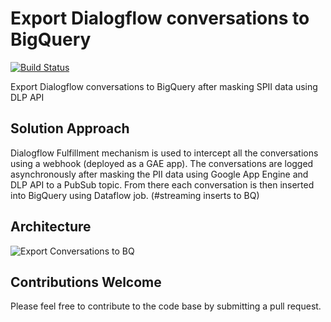 # Export Dialogflow conversations to BigQuery

[![Build Status](https://travis-ci.org/crosslibs/export-dialogflow-logs-to-bigquery.svg?branch=master)](https://travis-ci.org/crosslibs/export-dialogflow-logs-to-bigquery)

Export Dialogflow conversations to BigQuery after masking SPII data using DLP API

## Solution Approach

Dialogflow Fulfillment mechanism is used to intercept all the conversations using a webhook (deployed as a GAE app). The conversations are logged asynchronously after masking the PII data using Google App Engine and DLP API to a PubSub topic. From there each conversation is then inserted into BigQuery using Dataflow job. (#streaming inserts to BQ) 

## Architecture

![Export Conversations to BQ](https://user-images.githubusercontent.com/20769938/55611487-4b87fd80-57a3-11e9-975d-7c49ba137b03.png)

## Contributions Welcome

Please feel free to contribute to the code base by submitting a pull request.
